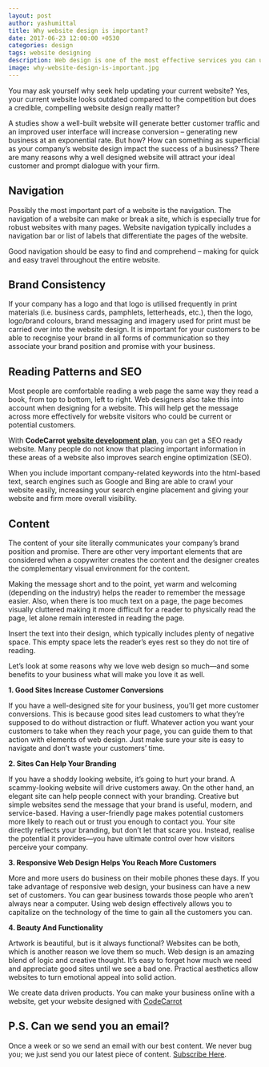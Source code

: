 ```yaml
---
layout: post
author: yashumittal
title: Why website design is important?
date: 2017-06-23 12:00:00 +0530
categories: design
tags: website designing
description: Web design is one of the most effective services you can utilize for your business. But any web designer will tell you, creating sites isn't just a service—it's an art.
image: why-website-design-is-important.jpg
---
```


You may ask yourself why seek help updating your current website? Yes, your current website looks outdated compared to the competition but does a credible, compelling website design really matter?

A studies show a well-built website will generate better customer traffic and an improved user interface will increase conversion – generating new business at an exponential rate. But how? How can something as superficial as your company’s website design impact the success of a business? There are many reasons why a well designed website will attract your ideal customer and prompt dialogue with your firm.

## Navigation

Possibly the most important part of a website is the navigation. The navigation of a website can make or break a site, which is especially true for robust websites with many pages. Website navigation typically includes a navigation bar or list of labels that differentiate the pages of the website.

Good navigation should be easy to find and comprehend – making for quick and easy travel throughout the entire website.

## Brand Consistency

If your company has a logo and that logo is utilised frequently in print materials (i.e. business cards, pamphlets, letterheads, etc.), then the logo, logo/brand colours, brand messaging and imagery used for print must be carried over into the website design. It is important for your customers to be able to recognise your brand in all forms of communication so they associate your brand position and promise with your business.

## Reading Patterns and SEO

Most people are comfortable reading a web page the same way they read a book, from top to bottom, left to right. Web designers also take this into account when designing for a website. This will help get the message across more effectively for website visitors who could be current or potential customers.

With **CodeCarrot [website development plan](//www.codecarrot.net/)**, you can get a SEO ready website.
Many people do not know that placing important information in these areas of a website also improves search engine optimization (SEO).

When you include important company-related keywords into the html-based text, search engines such as Google and Bing are able to crawl your website easily, increasing your search engine placement and giving your website and firm more overall visibility.

## Content

The content of your site literally communicates your company’s brand position and promise. There are other very important elements that are considered when a copywriter creates the content and the designer creates the complementary visual environment for the content.

Making the message short and to the point, yet warm and welcoming (depending on the industry) helps the reader to remember the message easier. Also, when there is too much text on a page, the page becomes visually cluttered making it more difficult for a reader to physically read the page, let alone remain interested in reading the page.

Insert the text into their design, which typically includes plenty of negative space. This empty space lets the reader’s eyes rest so they do not tire of reading.

Let’s look at some reasons why we love web design so much—and some benefits to your business what will make you love it as well.

**1. Good Sites Increase Customer Conversions**

If you have a well-designed site for your business, you’ll get more customer conversions.  This is because good sites lead customers to what they’re supposed to do without distraction or fluff.  Whatever action you want your customers to take when they reach your page, you can guide them to that action with elements of web design.  Just make sure your site is easy to navigate and don’t waste your customers’ time.

**2.  Sites Can Help Your Branding**

If you have a shoddy looking website, it’s going to hurt your brand.  A scammy-looking website will drive customers away.  On the other hand, an elegant site can help people connect with your branding.  Creative but simple websites send the message that your brand is useful, modern, and service-based.  Having a user-friendly page makes potential customers more likely to reach out or trust you enough to contact you.  Your site directly reflects your branding, but don’t let that scare you.  Instead, realise the potential it provides—you have ultimate control over how visitors perceive your company.

**3.  Responsive Web Design Helps You Reach More Customers**

More and more users do business on their mobile phones these days.  If you take advantage of responsive web design, your business can have a new set of customers.  You can gear business towards those people who aren’t always near a computer.  Using web design effectively allows you to capitalize on the technology of the time to gain all the customers you can.

**4.  Beauty And Functionality**

Artwork is beautiful, but is it always functional? Websites can be both, which is another reason we love them so much.  Web design is an amazing blend of logic and creative thought. It’s easy to forget how much we need and appreciate good sites until we see a bad one.  Practical aesthetics allow websites to turn emotional appeal into solid action.

We create data driven products. You can make your business online with a website, get your website designed with [CodeCarrot](//www.codecarrot.net/)

## P.S. Can we send you an email?

Once a week or so we send an email with our best content. We never bug you; we just send you our latest piece of content. [Subscribe Here](#subscribe).
